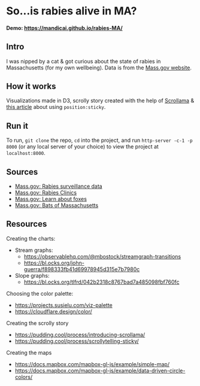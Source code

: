 # So...is rabies alive in MA?
#### Demo: https://mandicai.github.io/rabies-MA/

## Intro
I was nipped by a cat & got curious about the state of rabies in Massachusetts (for my own wellbeing). Data is from the [Mass.gov website](https://www.mass.gov/lists/rabies-surveillance-data).

## How it works
Visualizations made in D3, scrolly story created with the help of [Scrollama](https://github.com/russellgoldenberg/scrollama) & [this article](https://pudding.cool/process/scrollytelling-sticky/) about using `position:sticky`.

## Run it
To run, `git clone` the repo, `cd` into the project, and run `http-server -c-1 -p 8000` (or any local server of your choice) to view the project at `localhost:8000`.

## Sources
- [Mass.gov: Rabies surveillance data](https://www.mass.gov/lists/rabies-surveillance-data)
- [Mass.gov: Rabies Clinics](https://www.mass.gov/service-details/rabies-clinics)
- [Mass.gov: Learn about foxes](https://www.mass.gov/service-details/learn-about-foxes)
- [Mass.gov: Bats of Massachusetts](https://www.mass.gov/service-details/bats-of-massachusetts)

## Resources
Creating the charts:
- Stream graphs:
  - https://observablehq.com/@mbostock/streamgraph-transitions
  - https://bl.ocks.org/john-guerra/f898333fb41d69978945d315e7b7980c
- Slope graphs:
  - https://bl.ocks.org/tlfrd/042b2318c8767bad7a485098fbf760fc

Choosing the color palette:
- https://projects.susielu.com/viz-palette
- https://cloudflare.design/color/

Creating the scrolly story
- https://pudding.cool/process/introducing-scrollama/
- https://pudding.cool/process/scrollytelling-sticky/

Creating the maps
- https://docs.mapbox.com/mapbox-gl-js/example/simple-map/
- https://docs.mapbox.com/mapbox-gl-js/example/data-driven-circle-colors/
